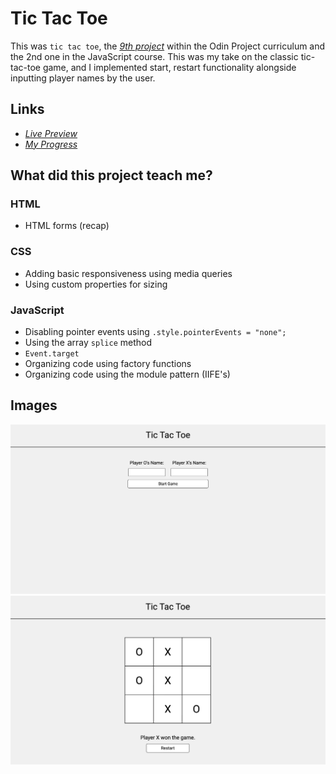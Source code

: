 # Tic Tac Toe 

This was `tic tac toe`, the [*9th project*](https://www.theodinproject.com/lessons/node-path-javascript-tic-tac-toe) within the Odin Project curriculum and the 2nd one in the JavaScript course. This was my take on the classic tic-tac-toe game, and I implemented start, restart functionality alongside inputting player names by the user.

## Links

- [*Live Preview*](https://devvivan.github.io/odin-tic-tac-toe/)
- [*My Progress*](https://github.com/DevVivan/odin-project)

## What did this project teach me?

### HTML

- HTML forms (recap)
  
### CSS

- Adding basic responsiveness using media queries
- Using custom properties for sizing

### JavaScript

- Disabling pointer events using `.style.pointerEvents = "none";`
- Using the array `splice` method
- `Event.target`
- Organizing code using factory functions
- Organizing code using the module pattern (IIFE's)

## Images

<img src="screenshots/screenshot-1.png">
<img src="screenshots/screenshot-2.png">
